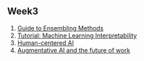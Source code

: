 ## Week3

1. [Guide to Ensembling Methods](https://www.kaggle.com/amrmahmoud123/1-guide-to-ensembling-methods)
2. [Tutorial: Machine Learning Interpretability](https://www.kaggle.com/datacog314/tutorial-machine-learning-interpretability)
3. [Human-centered AI](https://interactions.acm.org/archive/view/july-august-2019/toward-human-centered-ai)
4. [Augmentative AI and the future of work](https://hai.stanford.edu/news/augmentative-ai-and-future-work)
